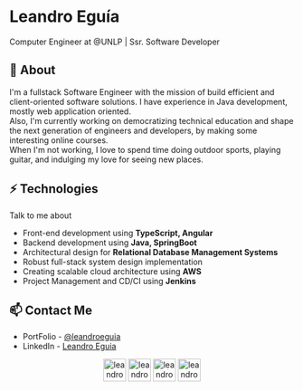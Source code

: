 # Leandro Eguía
Computer Engineer at @UNLP  |  Ssr. Software Developer 
## 🧐 About
I'm a fullstack Software Engineer with the mission of build efficient and client-oriented software solutions. I have experience in Java development, mostly web application oriented. 
<br>
Also, I'm currently working on democratizing technical education and shape the next generation of engineers and developers, by making some interesting online courses.
<br>
When I'm not working, I love to spend time doing outdoor sports, playing guitar, and indulging my love for seeing new places.  

## ⚡ Technologies
Talk to me about
- Front-end development using **TypeScript, Angular**
- Backend development using **Java, SpringBoot**
- Architectural design for **Relational Database Management Systems** 
- Robust full-stack system design implementation
- Creating scalable cloud architecture using **AWS**
- Project Management and CD/CI using **Jenkins**

## 📫 Contact Me
- PortFolio - [@leandroeguia](https://www.behance.net/leandroeguia)
- LinkedIn - [Leandro Eguia](https://www.linkedin.com/in/leandroeguia/)

<p align="center">
<a href=https://www.behance.net/leandroeguia target="blank"><img align="center" src=https://cdn.jsdelivr.net/npm/simple-icons@5.14.0/icons/behance.svg alt="leandroeguia" height="40" width="40" /></a>
<a href=https://twitter.com/sachuverma_ target="blank"><img align="center" src=https://cdn.jsdelivr.net/npm/simple-icons@3.0.1/icons/twitter.svg alt="leandroeguia" height="40" width="40" /></a>
<a href=https://www.linkedin.com/in/leandroeguia target="blank"><img align="center" src=https://cdn.jsdelivr.net/npm/simple-icons@3.0.1/icons/linkedin.svg alt="leandroeguia" height="40" width="40" /></a>
<a href=https://instagram.com/sxnicyouth target="blank"><img align="center" src=https://cdn.jsdelivr.net/npm/simple-icons@3.0.1/icons/instagram.svg alt="leandroeguia" height="40" width="40" /></a>
</p>



